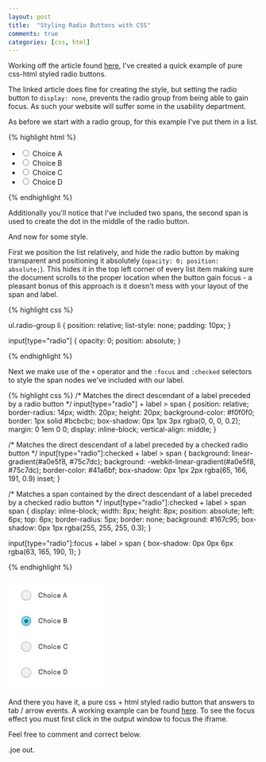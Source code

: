 ```yaml
---
layout: post
title:  "Styling Radio Buttons with CSS"
comments: true
categories: [css, html]
---
```

Working off the article found [here](http://webdesign.tutsplus.com/tutorials/htmlcss-tutorials/quick-tip-easy-css3-checkboxes-and-radio-buttons/), I've created a quick example of pure css-html styled radio buttons. 

The linked article does fine for creating the style, but setting the radio button to `display: none`, prevents the radio group from being able to gain focus. As such your website will suffer some in the usability department. 

As before we start with a radio group, for this example I've put them in a list.

{% highlight html %}

<ul class="radio-group">
	<li>
		<input id="choice-a" type="radio" name="g" />
		<label for='choice-a'>
			<span><span></span></span>
			Choice A
		</label>
	</li>
	<li>
		<input id="choice-b" type="radio" name="g" />
		<label for='choice-b'>
			<span><span></span></span>
			Choice B
		</label>
	</li>
	<li>
		<input id="choice-c" type="radio" name="g" />
		<label for='choice-c'>
			<span><span></span></span>
			Choice C
		</label>
	</li>
	<li>
		<input id="choice-d" type="radio" name="g" />
		<label for='choice-d'>
			<span><span></span></span>
			Choice D
		</label>
	</li>
</ul> 

{% endhighlight %}

Additionally you'll notice that I've included two spans, the second span is used to create the dot in the middle of the radio button.

And now for some style.

First we position the list relatively, and hide the radio button by making transparent and positioning it absolutely (`opacity: 0; position: absolute;`). This hides it in the top left corner of every list item making sure the document scrolls to the proper location when the button gain focus - a pleasant bonus of this approach is it doesn't mess with your layout of the span and label.

{% highlight css %}

ul.radio-group li {
    position: relative;
    list-style: none;
    padding: 10px;
}

input[type="radio"] {
  opacity: 0;
  position: absolute;
}

{% endhighlight %}

Next we make use of the `+` operator and the `:focus` and `:checked` selectors to style the span nodes we've included with our label. 

{% highlight css %}
/* Matches the direct descendant of a label preceded by a 
   radio button */
input[type="radio"] + label > span {
  position: relative;
  border-radius: 14px;
  width: 20px;
  height: 20px;
  background-color: #f0f0f0;
  border: 1px solid #bcbcbc;
  box-shadow: 0px 1px 3px rgba(0, 0, 0, 0.2);
  margin: 0 1em 0 0;
  display: inline-block;
  vertical-align: middle;
}

/* Matches the direct descendant of a label preceded by a 
   checked radio button */
input[type="radio"]:checked + label > span {
  background: linear-gradient(#a0e5f8, #75c7dc);
  background: -webkit-linear-gradient(#a0e5f8, #75c7dc);
  border-color: #41a6bf;
  box-shadow: 0px 1px 2px rgba(65, 166, 191, 0.9) inset;
}

/* Matches a span contained by the direct descendant 
   of a label preceded by a checked radio button */
input[type="radio"]:checked + label > span span {
	display: inline-block;
	width: 8px;
	height: 8px;
	position: absolute;
	left: 6px;
	top: 6px;
	border-radius: 5px;
	border: none;
	background: #167c95;
	box-shadow: 0px 1px rgba(255, 255, 255, 0.3);
}

input[type="radio"]:focus + label > span {
  box-shadow: 0px 0px 6px rgba(63, 165, 190, 1);
}

{% endhighlight %}

![Pure CSS styled radio buttons](images/css-radio-buttons.png)

And there you have it, a pure css + html styled radio button that answers to tab / arrow events. A working example can be found [here](http://cssdeck.com/labs/13ykupq3). To see the focus effect you must first click in the output window to focus the iframe.

Feel free to comment and correct below.

.joe out.
